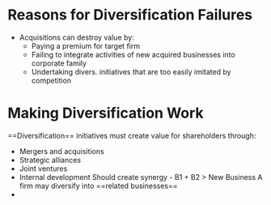 # Reasons for Diversification Failures
- Acquisitions can destroy value by:
	- Paying a premium for target firm
	- Failing to integrate activities of new acquired businesses into corporate family
	- Undertaking divers. initiatives that are too easily imitated by competition
# Making Diversification Work
==Diversification== initiatives must create value for shareholders through:
- Mergers and acquisitions
- Strategic alliances
- Joint ventures
- Internal development
Should create synergy - B1 + B2 > New Business
A firm may diversify into ==related businesses==
- 